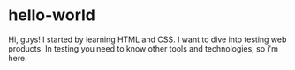 # hello-world

Hi, guys!
I started by learning HTML and CSS. I want to dive into testing web products. 
In testing you need to know other tools and technologies, so i'm here.

